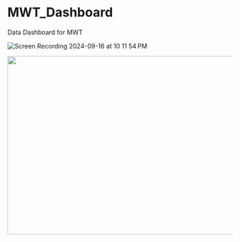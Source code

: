 # MWT_Dashboard
 Data Dashboard for MWT

![Screen Recording 2024-09-16 at 10 11 54 PM](https://github.com/user-attachments/assets/53645f80-54ed-418e-9f17-5bc652ee4732)


<img src="https://github.com/user-attachments/assets/53645f80-54ed-418e-9f17-5bc652ee4732)" width="750" height="400">
